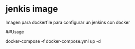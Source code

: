 # jenkis image
Imagen para dockerfile para configurar un jenkins con docker 

##Usage

docker-compose -f docker-compose.yml up -d
